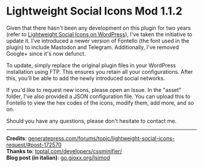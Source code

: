 # Lightweight Social Icons Mod 1.1.2

Given that there hasn't been any development on this plugin for two years (refer to [Lightweight Social Icons on WordPress](https://wordpress.org/plugins/lightweight-social-icons/)), I've taken the initiative to update it. I've introduced a newer version of Fontello (the font used in the plugin) to include Mastodon and Telegram. Additionally, I've removed Google+ since it's now defunct.

To update, simply replace the original plugin files in your WordPress installation using FTP. This ensures you retain all your configurations. After this, you'll be able to add the newly introduced social networks.

If you'd like to request new icons, please open an Issue. In the "asset" folder, I've also provided a JSON configuration file. You can upload this to Fontello to view the hex codes of the icons, modify them, add more, and so on.

Should you have any questions, please don't hesitate to contact me.

------

**Credits**: [generatepress.com/forums/topic/lightweight-social-icons-request/#post-172570](https://generatepress.com/forums/topic/lightweight-social-icons-request/#post-172570)  
**Thanks to**: [toptal.com/developers/cssminifier/](https://www.toptal.com/developers/cssminifier/)  
**Blog post (in italian)**: [go.gioxx.org/lsimod](https://go.gioxx.org/lsimod)

